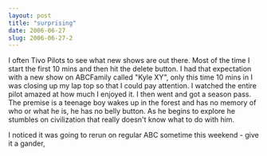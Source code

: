 ```yaml
---
layout: post
title: "surprising"
date: 2006-06-27
slug: 2006-06-27-2
---
```


I often Tivo Pilots to see what new shows are out there.  Most of the time I start the first 10 mins and then hit the delete button.  I had that expectation with a new show on ABCFamily called &quot;Kyle XY&quot;, only this time 10 mins in I was closing up my lap top so that I could pay attention.  I watched the entire pilot amazed at how much I enjoyed it.  I then went and got a season pass.  The premise is a teenage boy wakes up in the forest and has no memory of who or what he is, he has no belly button.  As he begins to explore he stumbles on civilization that really doesn&apos;t know what to do with him.  

I noticed it was going to rerun on regular ABC sometime this weekend - give it a gander,
